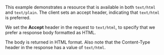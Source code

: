 This example demonstrates a resource that is available in both `text/html` and `text/plain`. The client sets an accept header, indicating that `text/html` is preferred.

<handler/>

We set the __Accept__ header in the request to `text/html`, to specify that we prefer a response body formatted as HTML.

<request/>

<response/>

The body is returned in HTML format. Also note that the Content-Type header in the response has a value of `text/html`.
